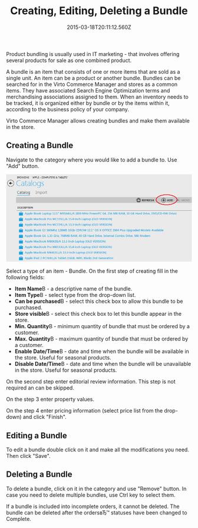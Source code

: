 ﻿---
title: Creating, Editing, Deleting a Bundle
description: Creating, Editing, Deleting a Bundle
layout: docs
date: 2015-03-18T20:11:12.560Z
priority: 1
---
Product bundling is usually used in IT marketing - that involves offering several products for sale as one combined product.

A bundle is an item that consists of one or more items that are sold as a single unit. An item can be a product or another bundle. Bundles can be searched for in the Virto Commerce Manager and stores as a common items. They have associated Search Engine Optimization terms and merchandising associations assigned to them. When an inventory needs to be tracked, it is organized either by bundle or by the items within it, according to the business policy of your company.

Virto Commerce Manager allows creating bundles and make them available in the store.

## Creating a Bundle

Navigate to the category where you would like to add a bundle to. Use "Add" button.

<img src="../../../../assets/images/docs/038-bundle-add-button.PNG" />

Select a type of an item - Bundle. On the first step of creating fill in the following fields:

* **Item Name**В - a descriptive name of the bundle.
* **Item Type**В - select type from the drop-down list.
* **Can be purchased**В - select this check box to allow this bundle to be purchased.
* **Store visible**В - select this check box to let this bundle appear in the store.
* **Min. Quantity**В - minimum quantity of bundle that must be ordered by a customer.
* **Max. Quantity**В - maximum quantity of bundle that must be ordered by a customer.
* **Enable Date/Time**В - date and time when the bundle will be available in the store. Useful for seasonal products.
* **Disable Date/Time**В - date and time when the bundle will be unavailable in the store. Useful for seasonal products.

On the second step enter editorial review information. This step is not required an can be skipped.

On the step 3 enter property values.

On the step 4 enter pricing information (select price list from the drop-down) and click "Finish".

## Editing a Bundle

To edit a bundle double click on it and make all the modifications you need. Then click "Save".

## Deleting a Bundle

To delete a bundle, click on it in the category and use "Remove" button. In case you need to delete multiple bundles, use Ctrl key to select them.

If a bundle is included into incomplete orders, it cannot be deleted. The bundle can be deleted after the ordersвЂ™ statuses have been changed to Complete.
